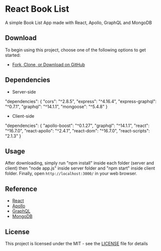 # React Book List

A simple Book List App made with React, Apollo, GraphQL and MongoDB

## Download

To begin using this project, choose one of the following options to get started:
* [Fork, Clone, or Download on GitHub](https://github.com/vilarjp/react-book-list)

## Dependencies

* Server-side

"dependencies": {
  "cors": "^2.8.5",
  "express": "^4.16.4",
  "express-graphql": "^0.7.1",
  "graphql": "^14.1.1",
  "mongoose": "^5.4.8"
}

* Client-side

"dependencies": {
  "apollo-boost": "^0.1.27",
  "graphql": "^14.1.1",
  "react": "^16.7.0",
  "react-apollo": "^2.4.1",
  "react-dom": "^16.7.0",
  "react-scripts": "2.1.3"
}

## Usage

After downloading, simply run "npm install" inside each folder (server and client) then "node app.js" inside server folder and "npm start" inside client folder. Finally, open `http://localhost:3000/` in your web browser.

## Reference

* [React](https://reactjs.org/)
* [Apollo](https://www.apollographql.com/)
* [GraphQL](https://graphql.org/)
* [MongoDB](https://www.mongodb.com/)

## License

This project is licensed under the MIT - see the [LICENSE](LICENSE) file for details
